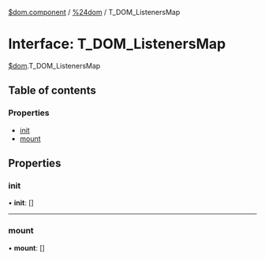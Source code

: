 [$dom.component](../README.md) / [%24dom](../modules/_dom.md) / T_DOM_ListenersMap

# Interface: T\_DOM\_ListenersMap

[$dom](../modules/_dom.md).T_DOM_ListenersMap

## Table of contents

### Properties

- [init](_dom.T_DOM_ListenersMap.md#init)
- [mount](_dom.T_DOM_ListenersMap.md#mount)

## Properties

### init

• **init**: []

___

### mount

• **mount**: []

